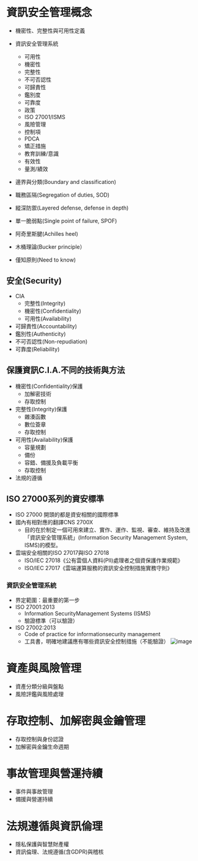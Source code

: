 # 資訊安全管理概念
- 機密性、完整性與可用性定義
- 資訊安全管理系統
  - 可用性
  - 機密性
  - 完整性
  - 不可否認性
  - 可歸責性 
  - 鑑別度
  - 可靠度
  - 政策
  - ISO 27001/ISMS
  - 風險管理
  - 控制項
  - PDCA
  - 矯正措施
  - 教育訓練/意識
  - 有效性
  - 量測/績效

- 邊界與分類(Boundary and classification)
- 職務區隔(Segregation of duties, SOD)
- 縱深防禦(Layered defense, defense in depth)
- 單一脆弱點(Single point of failure, SPOF)
- 阿奇里斯腱(Achilles heel)
- 木桶理論(Bucker principle）
- 僅知原則(Need to know)

## 安全(Security)
- CIA
  - 完整性(Integrity)
  - 機密性(Confidentiality)
  - 可用性(Availability)
- 可歸責性(Accountability)
- 鑑別性(Authenticity)
- 不可否認性(Non-repudiation)
- 可靠度(Reliability)

## 保護資訊C.I.A.不同的技術與方法
- 機密性(Confidentiality)保護
  - 加解密技術
  - 存取控制
- 完整性(Integrity)保護
  - 雜湊函數
  - 數位簽章
  - 存取控制
- 可用性(Availability)保護
  - 容量規劃
  - 備份
  - 容錯、備援及負載平衡
  - 存取控制
- 法規的遵循

## ISO 27000系列的資安標準
- ISO 27000 開頭的都是資安相關的國際標準
- 國內有相對應的翻譯CNS 2700X
  - 目的在於制定一個可用來建立、實作、運作、監視、審查、維持及改進
    「資訊安全管理系統」(Information Security Management System, ISMS)的模型。
- 雲端安全相關的ISO 27017與ISO 27018
  - ISO/IEC 27018《公有雲個人資料(PII)處理者之個資保護作業規範》
  - ISO/IEC 27017《雲端運算服務的資訊安全控制措施實務守則》
### 資訊安全管理系統
- 界定範圍：最重要的第一步
- ISO 27001:2013
  - Information SecurityManagement Systems (ISMS)
  - 驗證標準（可以驗證）
- ISO 27002:2013
  - Code of practice for informationsecurity management
  - 工具書，明確地建議應有哪些資訊安全控制措施（不能驗證）
![image](https://user-images.githubusercontent.com/71476327/195274283-aec4a647-b44b-40e2-ab8e-810f6487635b.png)



# 資產與風險管理
- 資產分類分級與盤點
- 風險評鑑與風險處理
# 存取控制、加解密與金鑰管理
- 存取控制與身份認證
- 加解密與金鑰生命週期
# 事故管理與營運持續
- 事件與事故管理
- 備援與營運持續
# 法規遵循與資訊倫理
- 隱私保護與智慧財產權
- 資訊倫理、法規遵循(含GDPR)與稽核

